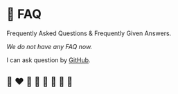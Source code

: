 # 🙋 FAQ

Frequently Asked Questions & Frequently Given Answers.

*We do not have any FAQ now.*

I can ask question by [GitHub](https://github.com/helvm/helma/issues).

## 🌈 ❤️ 💛 💚 💙 🤍 🖤 🦄
